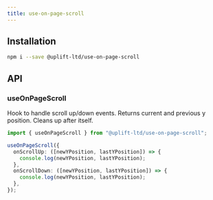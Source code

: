```yaml
---
title: use-on-page-scroll
---
```


## Installation

```sh
npm i --save @uplift-ltd/use-on-page-scroll
```

## API

### useOnPageScroll

Hook to handle scroll up/down events. Returns current and previous y position. Cleans up after
itself.

```ts
import { useOnPageScroll } from "@uplift-ltd/use-on-page-scroll";

useOnPageScroll({
  onScrollUp: ([newYPosition, lastYPosition]) => {
    console.log(newYPosition, lastYPosition);
  },
  onScrollDown: ([newYPosition, lastYPosition]) => {
    console.log(newYPosition, lastYPosition);
  },
});
```
